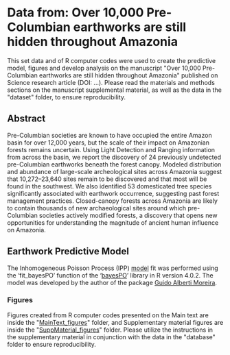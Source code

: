 # **Data from: Over 10,000 Pre-Columbian earthworks are still hidden throughout Amazonia** <br />
This set data and of R computer codes were used to create the predictive model, figures and develop analysis on the manuscript "Over 10,000 Pre-Columbian earthworks are still hidden throughout Amazonia" published on Science research article (DOI: ...). Please read the materials and methods sections on the manuscript supplemental material, as well as the data in the "dataset" folder, to ensure reproducibility.

## **Abstract** <br />
Pre-Columbian societies are known to have occupied the entire Amazon basin for over 12,000 years, but the scale of their impact on Amazonian forests remains uncertain. Using Light Detection and Ranging information from across the basin, we report the discovery of 24 previously undetected pre-Columbian earthworks beneath the forest canopy. Modeled distribution and abundance of large-scale archeological sites across Amazonia suggest that 10,272–23,640 sites remain to be discovered and that most will be found in the southwest. We also identified 53 domesticated tree species significantly associated with earthwork occurrence, suggesting past forest management practices. Closed-canopy forests across Amazonia are likely to contain thousands of new archaeological sites around which pre-Columbian societies actively modified forests, a discovery that opens new opportunities for understanding the magnitude of ancient human influence on Amazonia.

## **Earthwork Predictive Model** <br />
The Inhomogeneous Poisson Process (IPP) <a href="https://github.com/Vperipato/ade2541/blob/main/ade2541_PredictiveModel.r" target="_blank">model</a> fit was performed using the ‘fit_bayesPO’ function of the ‘<a href="https://CRAN.R-project.org/package=bayesPO" target="_blank">bayesPO</a>’ library in R version 4.0.2. The model was developed by the author of the package <a href="https://github.com/GuidoAMoreira" target="_blank">Guido Alberti Moreira</a>.

### Figures
Figures created from R computer codes presented on the Main text are inside the "<a href="https://github.com/Vperipato/ade2541/tree/main/MainText_figures" target="_blank">MainText_figures</a>" folder, and Supplementary material figures are inside the "<a href="https://github.com/Vperipato/ade2541/tree/main/SuppMaterial_figures" target="_blank">SuppMaterial_figures</a>" folder. Please utilize the instructions in the supplementary material in conjunction with the data in the "database" folder to ensure reproducibility.
